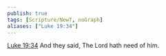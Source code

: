 ```yaml
---
publish: true
tags: [Scripture/NewT, noGraph]
aliases: ["Luke 19:34"]
---
```

[Luke 19:34](https://churchofjesuschrist.org/study/scriptures/nt/luke/19?lang=eng&id=p34#p34) And they said, The Lord hath need of him.
